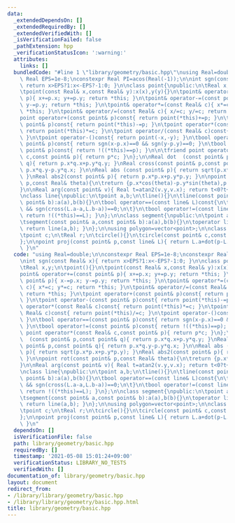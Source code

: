 ```yaml
---
data:
  _extendedDependsOn: []
  _extendedRequiredBy: []
  _extendedVerifiedWith: []
  _isVerificationFailed: false
  _pathExtension: hpp
  _verificationStatusIcon: ':warning:'
  attributes:
    links: []
  bundledCode: "#line 1 \"library/geometry/basic.hpp\"\nusing Real=double;\n\nconstexpr\
    \ Real EPS=1e-8;\nconstexpr Real PI=acos(Real(-1));\n\nint sgn(const Real& x){\
    \ return x>EPS?1:x<-EPS?-1:0; }\n\nclass point{\npublic:\n\tReal x,y;\n\tpoint(){}\n\
    \tpoint(const Real& x,const Real& y):x(x),y(y){}\n\tpoint& operator+=(const point&\
    \ p){ x+=p.x; y+=p.y; return *this; }\n\tpoint& operator-=(const point& p){ x-=p.x;\
    \ y-=p.y; return *this; }\n\tpoint& operator*=(const Real& c){ x*=c; y*=c; return\
    \ *this; }\n\tpoint& operator/=(const Real& c){ x/=c; y/=c; return *this; }\n\t\
    point operator+(const point& p)const{ return point(*this)+=p; }\n\tpoint operator-(const\
    \ point& p)const{ return point(*this)-=p; }\n\tpoint operator*(const Real& c)const{\
    \ return point(*this)*=c; }\n\tpoint operator/(const Real& c)const{ return point(*this)/=c;\
    \ }\n\tpoint operator-()const{ return point(-x,-y); }\n\tbool operator==(const\
    \ point& p)const{ return sgn(x-p.x)==0 && sgn(y-p.y)==0; }\n\tbool operator!=(const\
    \ point& p)const{ return !((*this)==p); }\n\n\tfriend point operator*(const Real&\
    \ c,const point& p){ return p*c; }\n};\n\nReal dot  (const point& p,const point&\
    \ q){ return p.x*q.x+p.y*q.y; }\nReal cross(const point& p,const point& q){ return\
    \ p.x*q.y-p.y*q.x; }\n\nReal abs (const point& p){ return sqrt(p.x*p.x+p.y*p.y);\
    \ }\nReal abs2(const point& p){ return p.x*p.x+p.y*p.y; }\n\npoint rot(const point&\
    \ p,const Real& theta){\n\treturn {p.x*cos(theta)-p.y*sin(theta),p.x*sin(theta)+p.y*cos(theta)};\n\
    }\n\nReal arg(const point& v){ Real t=atan2(v.y,v.x); return t<0?t+2*PI:t; }\n\
    \nclass line{\npublic:\n\tpoint a,b;\n\tline(){}\n\tline(const point& a,const\
    \ point& b):a(a),b(b){}\n\tbool operator==(const line& L)const{\n\t\treturn sgn(cross(b-a,L.b-L.a))==0\
    \ && sgn(cross(L.a-a,L.b-a))==0;\n\t}\n\tbool operator!=(const line& L)const{\
    \ return !((*this)==L); }\n};\n\nclass segment{\npublic:\n\tpoint a,b;\n\tsegment(){}\n\
    \tsegment(const point& a,const point& b):a(a),b(b){}\n\toperator line()const{\
    \ return line(a,b); }\n};\n\nusing polygon=vector<point>;\n\nclass circle{\npublic:\n\
    \tpoint c;\n\tReal r;\n\tcircle(){}\n\tcircle(const point& c,const Real& r):c(c),r(r){}\n\
    };\n\npoint proj(const point& p,const line& L){ return L.a+dot(p-L.a,L.b-L.a)/abs2(L.b-L.a)*(L.b-L.a);\
    \ }\n"
  code: "using Real=double;\n\nconstexpr Real EPS=1e-8;\nconstexpr Real PI=acos(Real(-1));\n\
    \nint sgn(const Real& x){ return x>EPS?1:x<-EPS?-1:0; }\n\nclass point{\npublic:\n\
    \tReal x,y;\n\tpoint(){}\n\tpoint(const Real& x,const Real& y):x(x),y(y){}\n\t\
    point& operator+=(const point& p){ x+=p.x; y+=p.y; return *this; }\n\tpoint& operator-=(const\
    \ point& p){ x-=p.x; y-=p.y; return *this; }\n\tpoint& operator*=(const Real&\
    \ c){ x*=c; y*=c; return *this; }\n\tpoint& operator/=(const Real& c){ x/=c; y/=c;\
    \ return *this; }\n\tpoint operator+(const point& p)const{ return point(*this)+=p;\
    \ }\n\tpoint operator-(const point& p)const{ return point(*this)-=p; }\n\tpoint\
    \ operator*(const Real& c)const{ return point(*this)*=c; }\n\tpoint operator/(const\
    \ Real& c)const{ return point(*this)/=c; }\n\tpoint operator-()const{ return point(-x,-y);\
    \ }\n\tbool operator==(const point& p)const{ return sgn(x-p.x)==0 && sgn(y-p.y)==0;\
    \ }\n\tbool operator!=(const point& p)const{ return !((*this)==p); }\n\n\tfriend\
    \ point operator*(const Real& c,const point& p){ return p*c; }\n};\n\nReal dot\
    \  (const point& p,const point& q){ return p.x*q.x+p.y*q.y; }\nReal cross(const\
    \ point& p,const point& q){ return p.x*q.y-p.y*q.x; }\n\nReal abs (const point&\
    \ p){ return sqrt(p.x*p.x+p.y*p.y); }\nReal abs2(const point& p){ return p.x*p.x+p.y*p.y;\
    \ }\n\npoint rot(const point& p,const Real& theta){\n\treturn {p.x*cos(theta)-p.y*sin(theta),p.x*sin(theta)+p.y*cos(theta)};\n\
    }\n\nReal arg(const point& v){ Real t=atan2(v.y,v.x); return t<0?t+2*PI:t; }\n\
    \nclass line{\npublic:\n\tpoint a,b;\n\tline(){}\n\tline(const point& a,const\
    \ point& b):a(a),b(b){}\n\tbool operator==(const line& L)const{\n\t\treturn sgn(cross(b-a,L.b-L.a))==0\
    \ && sgn(cross(L.a-a,L.b-a))==0;\n\t}\n\tbool operator!=(const line& L)const{\
    \ return !((*this)==L); }\n};\n\nclass segment{\npublic:\n\tpoint a,b;\n\tsegment(){}\n\
    \tsegment(const point& a,const point& b):a(a),b(b){}\n\toperator line()const{\
    \ return line(a,b); }\n};\n\nusing polygon=vector<point>;\n\nclass circle{\npublic:\n\
    \tpoint c;\n\tReal r;\n\tcircle(){}\n\tcircle(const point& c,const Real& r):c(c),r(r){}\n\
    };\n\npoint proj(const point& p,const line& L){ return L.a+dot(p-L.a,L.b-L.a)/abs2(L.b-L.a)*(L.b-L.a);\
    \ }\n"
  dependsOn: []
  isVerificationFile: false
  path: library/geometry/basic.hpp
  requiredBy: []
  timestamp: '2021-05-08 15:01:24+09:00'
  verificationStatus: LIBRARY_NO_TESTS
  verifiedWith: []
documentation_of: library/geometry/basic.hpp
layout: document
redirect_from:
- /library/library/geometry/basic.hpp
- /library/library/geometry/basic.hpp.html
title: library/geometry/basic.hpp
---
```

